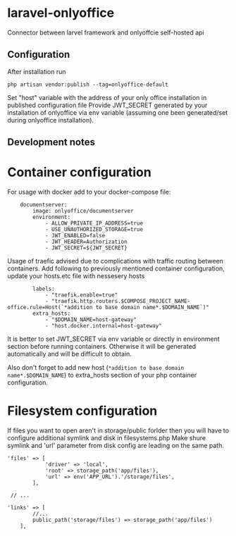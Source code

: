 # laravel-onlyoffice
Connector between larvel framework and onlyoffcie self-hosted api

## Configuration

After installation run 

```shell
php artisan vendor:publish --tag=onlyoffice-default
```

Set "host" variable with the address of your only office installation in published configuration file
Provide JWT_SECRET generated by your installation of onlyoffice via env variable (assuming one been generated/set during onlyoffice installation).

## Development notes

# Container configuration
For usage with docker add to your docker-compose file:

```shell
    documentserver:
        image: onlyoffice/documentserver
        environment:
            - ALLOW_PRIVATE_IP_ADDRESS=true
            - USE_UNAUTHORIZED_STORAGE=true
            - JWT_ENABLED=false
            - JWT_HEADER=Authorization
            - JWT_SECRET=${JWT_SECRET}
```

Usage of traefic advised due to complications with traffic routing between containers.
Add following to previously mentioned container configuration, update your hosts.etc file with nessesery hosts

```shell
        labels:
            - "traefik.enable=true"
            - "traefik.http.routers.$COMPOSE_PROJECT_NAME-office.rule=Host(`*addition to base domain name*.$DOMAIN_NAME`)"
        extra_hosts:
            - "$DOMAIN_NAME=host-gateway"
            - "host.docker.internal=host-gateway"
```

It is better to set JWT_SECRET via env variable or directly in environment section before running containers. 
Otherwise it will be generated automatically and will be difficult to obtain. 

Also don't forget to add new host (```*addition to base domain name*.$DOMAIN_NAME```) to extra_hosts section of your php container configuration.

# Filesystem configuration
If files you want to open aren't in storage/public forlder then you will have to configure additional symlink and disk in filesystems.php
Make shure symlink and 'url' parameter from disk config are leading on the same path.

```
'files' => [
            'driver' => 'local',
            'root' => storage_path('app/files'),
            'url' => env('APP_URL').'/storage/files',
        ],

 // ...

'links' => [
        //...
        public_path('storage/files') => storage_path('app/files')
    ],        
```